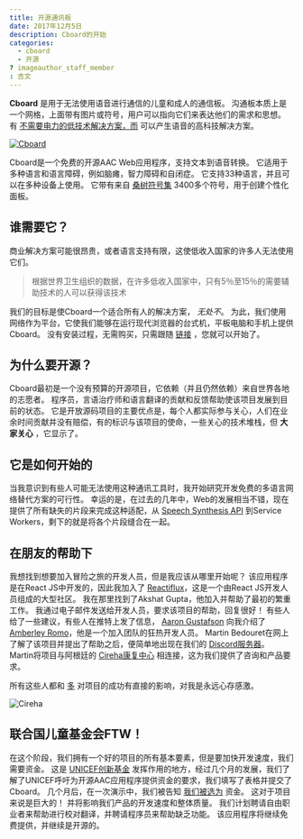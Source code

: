 ```yaml
---
title: 开源通讯板
date: 2017年12月5日
description: Cboard的开始
categories:
  - cboard
  - 开源
? imageauthor_staff_member
: 吉文
---
```


**Cboard** 是用于无法使用语音进行通信的儿童和成人的通信板。 沟通板本质上是一个网格，上面带有图片或符号，用户可以指向它们来表达他们的需求和思想。 有 [不需要电力的低技术解决方案，而](https://www.youtube.com/watch?v=mnyv8h6J4rc) 可以产生语音的高科技解决方案。

[![Cboard](/images/app/water-ipad-english.png)](https://github.com/cboard-org/cboard)

Cboard是一个免费的开源AAC Web应用程序，支持文本到语音转换。 它适用于多种语言和语言障碍，例如脑瘫，智力障碍和自闭症。 它支持33种语言，并且可以在多种设备上使用。 它带有来自 [桑树符号集](https://mulberrysymbols.org/) 3400多个符号，用于创建个性化面板。

## 谁需要它？

商业解决方案可能很昂贵，或者语言支持有限，这使低收入国家的许多人无法使用它们。

> 根据世界卫生组织的数据，在许多低收入国家中，只有5％至15％的需要辅助技术的人可以获得该技术

我们的目标是使Cboard一个适合所有人的解决方案， *无处不*。 为此，我们使用网络作为平台，它使我们能够在运行现代浏览器的台式机，平板电脑和手机上提供Cboard。 没有安装过程，无需购买，只需跟随 [链接](https://app.cboard.io) ，您就可以开始了。

## 为什么要开源？

Cboard最初是一个没有预算的开源项目，它依赖（并且仍然依赖）来自世界各地的志愿者。 程序员，言语治疗师和语言翻译的贡献和反馈帮助使该项目发展到目前的状态。 它是开放源码项目的主要优点是，每个人都实际参与关心，人们在业余时间贡献并没有赔偿，有的标识与该项目的使命，一些关心的技术堆栈，但 **大家关心** ，它显示了。

## 它是如何开始的

当我意识到有些人可能无法使用这种通讯工具时，我开始研究开发免费的多语言网络替代方案的可行性。 幸运的是，在过去的几年中，Web的发展相当不错，现在提供了所有缺失的片段来完成这种适配，从 [Speech Synthesis API](https://www.smashingmagazine.com/2017/02/experimenting-with-speechsynthesis/) 到Service Workers，剩下的就是将各个片段缝合在一起。

## 在朋友的帮助下

我想找到想要加入冒险之旅的开发人员，但是我应该从哪里开始呢？ 该应用程序是在React JS中开发的，因此我加入了 [Reactiflux](https://www.reactiflux.com/)，这是一个由React JS开发人员组成的大型社区。 我在那里找到了Akshat Gupta，他加入并帮助了最初的繁重工作。 我通过电子邮件发送给开发人员，要求该项目的帮助，回复很好！ 有些人给了一些建议，有些人在推特上发了信息， [Aaron Gustafson](https://www.aaron-gustafson.com/about/) 向我介绍了 [Amberley Romo](https://www.aaron-gustafson.com/notebook/my-2017-mentees/)，他是一个加入团队的狂热开发人员。 Martin Bedouret在网上了解了该项目并提出了帮助之后，便简单地出现在我们的 [Discord服务器](https://discord.gg/TEH8uxh)。 Martin将项目与阿根廷的 [Cireha康复中心](http://www.cireha.com.ar/index.asp) 相连接，这为我们提供了咨询和产品要求。

所有这些人都和 [多](https://github.com/cboard-org/cboard/graphs/contributors) 对项目的成功有直接的影响，对我是永远心存感激。

![Cireha](/images/cireha-group-outside.jpg)

## 联合国儿童基金会FTW！

在这个阶段，我们拥有一个好的项目的所有基本要素，但是要加快开发速度，我们需要资金。 这是 [UNICEF创新基金](https://unicefinnovationfund.org/) 发挥作用的地方，经过几个月的发展，我们了解了UNICEF呼吁为开源AAC应用程序提供资金的要求，我们填写了表格并提交了Cboard。 几个月后，在一次演示中，我们被告知 [我们被选为](http://unicefstories.org/2017/12/08/unicef-announces-addition-of-six-start-up-companies-to-2018-investment-portfolio/) 资金。 这对于项目来说是巨大的！ 并将影响我们产品的开发速度和整体质量。 我们计划聘请自由职业者来帮助进行校对翻译，并聘请程序员来帮助缺乏功能。 该应用程序将继续免费提供，并继续是开源的。